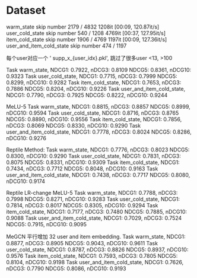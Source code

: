 

# Dataset

warm_state skip number 2179 / 4832
1208it [00:09, 120.87it/s]
user_cold_state skip number 540 / 1208
4769it [00:37, 127.95it/s]
item_cold_state skip number 1906 / 4769
1197it [00:09, 127.36it/s]
user_and_item_cold_state skip number 474 / 1197

每个user对应一个 ' supp_x_{user_idx}.pkl', 跳过了很多user <13, >100


Task warm_state, NDCG1:  0.7922, nDCG3:  0.8109 NDCG5:  0.8361, nDCG10:  0.9323
Task user_cold_state, NDCG1:  0.7715, nDCG3:  0.7999 NDCG5:  0.8299, nDCG10:  0.9282
Task item_cold_state, NDCG1:  0.7653, nDCG3:  0.7886 NDCG5:  0.8204, nDCG10:  0.9226
Task user_and_item_cold_state, NDCG1:  0.7790, nDCG3:  0.7925 NDCG5:  0.8222, nDCG10:  0.9244

MeLU-5
Task warm_state, NDCG1:  0.8815, nDCG3:  0.8857 NDCG5:  0.8999, nDCG10:  0.9594
Task user_cold_state, NDCG1:  0.8716, nDCG3:  0.8765 NDCG5:  0.8890, nDCG10:  0.9556
Task item_cold_state, NDCG1:  0.7856, nDCG3:  0.8069 NDCG5:  0.8330, nDCG10:  0.9290
Task user_and_item_cold_state, NDCG1:  0.7778, nDCG3:  0.8024 NDCG5:  0.8286, nDCG10:  0.9276


Reptile Method:
Task warm_state, NDCG1:  0.7776, nDCG3:  0.8023 NDCG5:  0.8300, nDCG10:  0.9290
Task user_cold_state, NDCG1:  0.7831, nDCG3:  0.8075 NDCG5:  0.8331, nDCG10:  0.9309
Task item_cold_state, NDCG1:  0.7434, nDCG3:  0.7712 NDCG5:  0.8048, nDCG10:  0.9163
Task user_and_item_cold_state, NDCG1:  0.7438, nDCG3:  0.7717 NDCG5:  0.8080, nDCG10:  0.9174

Reptile LR-change MeLU-5
Task warm_state, NDCG1:  0.7788, nDCG3:  0.7998 NDCG5:  0.8271, nDCG10:  0.9283
Task user_cold_state, NDCG1:  0.7814, nDCG3:  0.8017 NDCG5:  0.8305, nDCG10:  0.9294
Task item_cold_state, NDCG1:  0.7177, nDCG3:  0.7480 NDCG5:  0.7885, nDCG10:  0.9088
Task user_and_item_cold_state, NDCG1:  0.7029, nDCG3:  0.7524 NDCG5:  0.7915, nDCG10:  0.9095

MeGCN 平行增加 32 user and item embedding.
Task warm_state, NDCG1:  0.8877, nDCG3:  0.8905 NDCG5:  0.9043, nDCG10:  0.9611
Task user_cold_state, NDCG1:  0.8787, nDCG3:  0.8826 NDCG5:  0.8937, nDCG10:  0.9576
Task item_cold_state, NDCG1:  0.7593, nDCG3:  0.7805 NDCG5:  0.8104, nDCG10:  0.9198
Task user_and_item_cold_state, NDCG1:  0.7626, nDCG3:  0.7790 NDCG5:  0.8086, nDCG10:  0.9193


